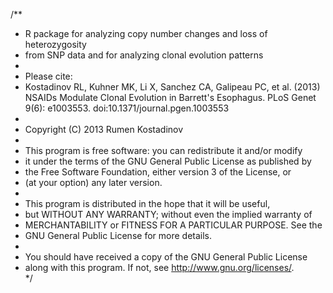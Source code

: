 /**                                                                                                                                                                   
 * R package for analyzing copy number changes and loss of heterozygosity
 * from SNP data and for analyzing clonal evolution patterns
 * 
 * Please cite:
 * Kostadinov RL, Kuhner MK, Li X, Sanchez CA, Galipeau PC, et al. (2013) NSAIDs Modulate Clonal Evolution in Barrett's Esophagus. PLoS Genet 9(6): e1003553. doi:10.1371/journal.pgen.1003553
 *
 * Copyright (C) 2013  Rumen Kostadinov                                                                                                                              
 *                                                                                                                                                                    
 * This program is free software: you can redistribute it and/or modify                                                                                               
 * it under the terms of the GNU General Public License as published by                                                                                               
 * the Free Software Foundation, either version 3 of the License, or                                                                                                  
 * (at your option) any later version.                                                                                                                                
 *                                                                                                                                                                    
 * This program is distributed in the hope that it will be useful,                                                                                                    
 * but WITHOUT ANY WARRANTY; without even the implied warranty of                                                                                                     
 * MERCHANTABILITY or FITNESS FOR A PARTICULAR PURPOSE.  See the                                                                                                      
 * GNU General Public License for more details.                                                                                                                       
 *                                                                                                                                                                    
 * You should have received a copy of the GNU General Public License                                                                                                  
 * along with this program.  If not, see <http://www.gnu.org/licenses/>.                                                                                              
*/
